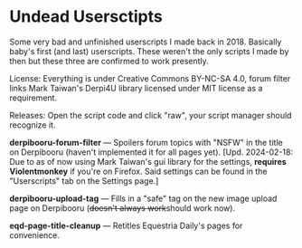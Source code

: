 # Undead Usersctipts
Some very bad and unfinished userscripts I made back in 2018. Basically baby's first (and last) userscripts. These weren't the only scripts I made by then but these three are confirmed to work presently.

License: Everything is under Creative Commons BY-NC-SA 4.0, forum filter links Mark Taiwan's Derpi4U library licensed under MIT license as a requirement.

Releases: Open the script code and click "raw", your script manager should recognize it.

**derpibooru-forum-filter** — Spoilers forum topics with "NSFW" in the title on Derpibooru (haven't implemented it for all pages yet). [Upd. 2024-02-18: Due to as of now using Mark Taiwan's gui library for the settings, __requires Violentmonkey__ if you're on Firefox. Said settings can be found in the "Userscripts" tab on the Settings page.]

**derpibooru-upload-tag** — Fills in a "safe" tag on the new image upload page on Derpibooru (~~doesn't always work~~should work now).

**eqd-page-title-cleanup** — Retitles Equestria Daily's pages for convenience.
